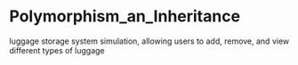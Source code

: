 # Polymorphism_an_Inheritance
luggage storage system simulation, allowing users to add, remove, and view different types of luggage
